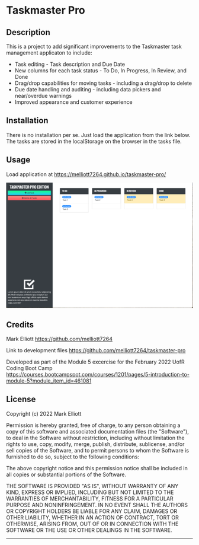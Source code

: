 # Taskmaster Pro

## Description

This is a project to add significant improvements to the Taskmaster task management applicaton to include:

- Task editing - Task description and Due Date
- New columns for each task status - To Do, In Progress, In Review, and Done
- Drag/drop capabilities for moving tasks - including a drag/drop to delete
- Due date handling and auditing - including data pickers and near/overdue warnings 
- Improved appearance and customer experience

## Installation

There is no installation per se.  Just load the application from the link below.  The tasks are stored in the localStorage on the browser in the tasks file.  

## Usage

Load application at https://melliott7264.github.io/taskmaster-pro/

 ![TaskMaster Pro screenshot](./assets/images/ScreenShot.png)

## Credits

Mark Elliott  https://github.com/melliott7264

Link to development files https://github.com/melliott7264/taskmaster-pro

Developed as part of the Module 5 excercise for the February 2022 UofR Coding Boot Camp https://courses.bootcampspot.com/courses/1201/pages/5-introduction-to-module-5?module_item_id=461081

## License

Copyright (c) 2022 Mark Elliott

Permission is hereby granted, free of charge, to any person obtaining a copy
of this software and associated documentation files (the "Software"), to deal
in the Software without restriction, including without limitation the rights
to use, copy, modify, merge, publish, distribute, sublicense, and/or sell
copies of the Software, and to permit persons to whom the Software is
furnished to do so, subject to the following conditions:

The above copyright notice and this permission notice shall be included in all
copies or substantial portions of the Software.

THE SOFTWARE IS PROVIDED "AS IS", WITHOUT WARRANTY OF ANY KIND, EXPRESS OR
IMPLIED, INCLUDING BUT NOT LIMITED TO THE WARRANTIES OF MERCHANTABILITY,
FITNESS FOR A PARTICULAR PURPOSE AND NONINFRINGEMENT. IN NO EVENT SHALL THE
AUTHORS OR COPYRIGHT HOLDERS BE LIABLE FOR ANY CLAIM, DAMAGES OR OTHER
LIABILITY, WHETHER IN AN ACTION OF CONTRACT, TORT OR OTHERWISE, ARISING FROM,
OUT OF OR IN CONNECTION WITH THE SOFTWARE OR THE USE OR OTHER DEALINGS IN THE
SOFTWARE.

---

